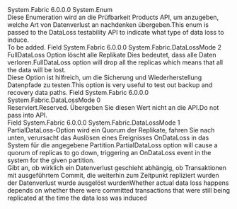 <Type Name="DataLossMode" FullName="System.Fabric.DataLossMode">
  <TypeSignature Language="C#" Value="public enum DataLossMode" />
  <TypeSignature Language="ILAsm" Value=".class public auto ansi serializable sealed DataLossMode extends System.Enum" />
  <TypeSignature Language="DocId" Value="T:System.Fabric.DataLossMode" />
  <TypeSignature Language="VB.NET" Value="Public Enum DataLossMode" />
  <TypeSignature Language="F#" Value="type DataLossMode = " />
  <AssemblyInfo>
    <AssemblyName>System.Fabric</AssemblyName>
    <AssemblyVersion>6.0.0.0</AssemblyVersion>
  </AssemblyInfo>
  <Base>
    <BaseTypeName>System.Enum</BaseTypeName>
  </Base>
  <Docs>
    <summary>
            <span data-ttu-id="449a2-101">Diese Enumeration wird an die Prüfbarkeit Products API, um anzugeben, welche Art von Datenverlust an nachdenken übergeben.</span><span class="sxs-lookup"><span data-stu-id="449a2-101">This enum is passed to the DataLoss testability API to indicate what type of data loss to induce.</span></span>
            </summary>
    <remarks>To be added.</remarks>
  </Docs>
  <Members>
    <Member MemberName="FullDataLoss">
      <MemberSignature Language="C#" Value="FullDataLoss" />
      <MemberSignature Language="ILAsm" Value=".field public static literal valuetype System.Fabric.DataLossMode FullDataLoss = int32(2)" />
      <MemberSignature Language="DocId" Value="F:System.Fabric.DataLossMode.FullDataLoss" />
      <MemberSignature Language="VB.NET" Value="FullDataLoss" />
      <MemberSignature Language="F#" Value="FullDataLoss = 2" Usage="System.Fabric.DataLossMode.FullDataLoss" />
      <MemberType>Field</MemberType>
      <AssemblyInfo>
        <AssemblyName>System.Fabric</AssemblyName>
        <AssemblyVersion>6.0.0.0</AssemblyVersion>
      </AssemblyInfo>
      <ReturnValue>
        <ReturnType>System.Fabric.DataLossMode</ReturnType>
      </ReturnValue>
      <MemberValue>2</MemberValue>
      <Docs>
        <summary>
            <span data-ttu-id="449a2-102">FullDataLoss Option löscht alle Replikate Dies bedeutet, dass alle Daten verloren.</span><span class="sxs-lookup"><span data-stu-id="449a2-102">FullDataLoss option will drop all the replicas which means that all the data will be lost.</span></span> 
            </summary>
        <remarks>
            <span data-ttu-id="449a2-103">Diese Option ist hilfreich, um die Sicherung und Wiederherstellung Datenpfade zu testen.</span><span class="sxs-lookup"><span data-stu-id="449a2-103">This option is very useful to test out backup and recovery data paths.</span></span>
            </remarks>
      </Docs>
    </Member>
    <Member MemberName="Invalid">
      <MemberSignature Language="C#" Value="Invalid" />
      <MemberSignature Language="ILAsm" Value=".field public static literal valuetype System.Fabric.DataLossMode Invalid = int32(0)" />
      <MemberSignature Language="DocId" Value="F:System.Fabric.DataLossMode.Invalid" />
      <MemberSignature Language="VB.NET" Value="Invalid" />
      <MemberSignature Language="F#" Value="Invalid = 0" Usage="System.Fabric.DataLossMode.Invalid" />
      <MemberType>Field</MemberType>
      <AssemblyInfo>
        <AssemblyName>System.Fabric</AssemblyName>
        <AssemblyVersion>6.0.0.0</AssemblyVersion>
      </AssemblyInfo>
      <ReturnValue>
        <ReturnType>System.Fabric.DataLossMode</ReturnType>
      </ReturnValue>
      <MemberValue>0</MemberValue>
      <Docs>
        <summary>
            <span data-ttu-id="449a2-104">Reserviert.</span><span class="sxs-lookup"><span data-stu-id="449a2-104">Reserved.</span></span>  <span data-ttu-id="449a2-105">Übergeben Sie diesen Wert nicht an die API.</span><span class="sxs-lookup"><span data-stu-id="449a2-105">Do not pass into API.</span></span>
            </summary>
      </Docs>
    </Member>
    <Member MemberName="PartialDataLoss">
      <MemberSignature Language="C#" Value="PartialDataLoss" />
      <MemberSignature Language="ILAsm" Value=".field public static literal valuetype System.Fabric.DataLossMode PartialDataLoss = int32(1)" />
      <MemberSignature Language="DocId" Value="F:System.Fabric.DataLossMode.PartialDataLoss" />
      <MemberSignature Language="VB.NET" Value="PartialDataLoss" />
      <MemberSignature Language="F#" Value="PartialDataLoss = 1" Usage="System.Fabric.DataLossMode.PartialDataLoss" />
      <MemberType>Field</MemberType>
      <AssemblyInfo>
        <AssemblyName>System.Fabric</AssemblyName>
        <AssemblyVersion>6.0.0.0</AssemblyVersion>
      </AssemblyInfo>
      <ReturnValue>
        <ReturnType>System.Fabric.DataLossMode</ReturnType>
      </ReturnValue>
      <MemberValue>1</MemberValue>
      <Docs>
        <summary>
            <span data-ttu-id="449a2-106">PartialDataLoss-Option wird ein Quorum der Replikate, fahren Sie nach unten, verursacht das Auslösen eines Ereignisses OnDataLoss in das System für die angegebene Partition.</span><span class="sxs-lookup"><span data-stu-id="449a2-106">PartialDataLoss option will cause a quorum of replicas to go down, triggering an OnDataLoss event in the system for the given partition.</span></span> 
            </summary>
        <remarks>
            <span data-ttu-id="449a2-107">Gibt an, ob wirklich ein Datenverlust geschieht abhängig, ob Transaktionen mit ausgeführtem Commit, die weiterhin zum Zeitpunkt repliziert wurden der Datenverlust wurde ausgelöst wurden</span><span class="sxs-lookup"><span data-stu-id="449a2-107">Whether actual data loss happens depends on whether there were committed transactions that were still being replicated at the time the data loss was induced</span></span>
            </remarks>
      </Docs>
    </Member>
  </Members>
</Type>